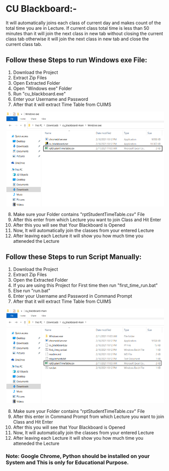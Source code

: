 # CU Blackboard:-
It will automatically joins each class of current day and makes count of the total time you are in Lecture. If current class total time is less than 50 minutes than it will join the next class in new tab without closing the current class tab otherwise it will join the next class in new tab and close the current class tab.


## Follow these Steps to run Windows exe File:
1. Download the Project
2. Extract Zip Files
3. Open Extracted Folder
4. Open "Windows exe" Folder
5. Run "cu_blackboard.exe"
6. Enter your Username and Password
7. After that it will extract Time Table from CUIMS

<p align="center">
<img src="windows_exe_file.png" width="500px" height="300px">
</p>

8. Make sure your Folder contains "rptStudentTimeTable.csv" File
9. After this enter from which Lecture you want to join Class and Hit Enter 
10. After this you will see that Your Blackboard is Opened
11. Now, It will automatically join the classes from your entered Lecture
12. After leaving each Lecture it will show you how much time you atteneded the Lecture


## Follow these Steps to run Script Manually:
1. Download the Project
2. Extract Zip Files
3. Open the Extracted Folder
4. If you are using this Project for First time then run "first_time_run.bat"
5. Else run "run.bat"
6. Enter your Username and Password in Command Prompt
7. After that it will extract Time Table from CUIMS

<p align="center">
<img src="manual_file.png" width="500px" height="300px">
</p>

8. Make sure your Folder contains "rptStudentTimeTable.csv" File
9. After this enter in Command Prompt from which Lecture you want to join Class and Hit Enter 
10. After this you will see that Your Blackboard is Opened
11. Now, It will automatically join the classes from your entered Lecture
12. After leaving each Lecture it will show you how much time you atteneded the Lecture


### Note: Google Chrome, Python should be installed on your System and This is only for Educational Purpose.
